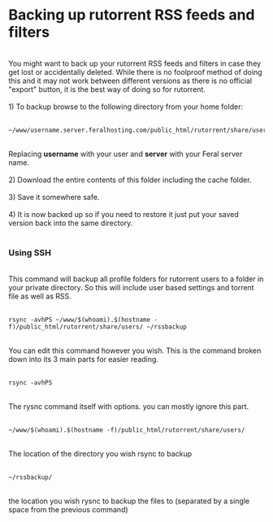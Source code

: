 <h1>Backing up rutorrent RSS feeds and filters</h1>

        
<br>
You might want to back up your rutorrent RSS feeds and filters in case they get lost or accidentally deleted. While there is no foolproof method of doing this and it may not work between different versions as there is no official &quot;export&quot; button, it is the best way of doing so for rutorrent.<br>
<br>
1) To backup browse to the following directory from your home folder:<br>
<br>
<pre><code>~&#x2F;www&#x2F;username.server.feralhosting.com&#x2F;public_html&#x2F;rutorrent&#x2F;share&#x2F;users&#x2F;username&#x2F;settings&#x2F;rss</code></pre><br>
Replacing <strong>username</strong> with your user and <strong>server</strong> with your Feral server name.<br>
<br>
2) Download the entire contents of this folder including the cache folder.<br>
<br>
3) Save it somewhere safe.<br>
<br>
4) It is now backed up so if you need to restore it just put your saved version back into the same directory.<br>
<br>
<h3>Using SSH</h3><br>
This command will backup all profile folders for rutorrent users to a folder in your private directory. So this will include user based settings and torrent file as well as RSS.<br>
<br>
<pre><code>rsync -avhPS ~&#x2F;www&#x2F;$(whoami).$(hostname -f)&#x2F;public_html&#x2F;rutorrent&#x2F;share&#x2F;users&#x2F; ~&#x2F;rssbackup</code></pre><br>
You can edit this command however you wish. This is the command broken down into its 3 main parts for easier reading.<br>
<br>
<pre><code>rsync -avhPS</code></pre><br>
The rysnc command itself with options. you can mostly ignore this part.<br>
<br>
<pre><code>~&#x2F;www&#x2F;$(whoami).$(hostname -f)&#x2F;public_html&#x2F;rutorrent&#x2F;share&#x2F;users&#x2F;</code></pre><br>
The location of the directory you wish rsync to backup<br>
<br>
<pre><code>~&#x2F;rssbackup&#x2F;</code></pre><br>
the location you wish rysnc to backup the files to (separated by a single space from the previous command)<br>
<br>
